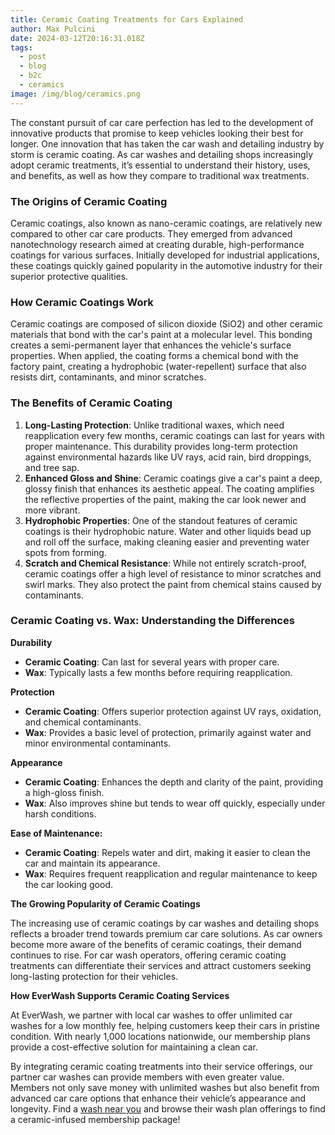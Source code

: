 ```yaml
---
title: Ceramic Coating Treatments for Cars Explained
author: Max Pulcini
date: 2024-03-12T20:16:31.018Z
tags:
  - post
  - blog
  - b2c
  - ceramics
image: /img/blog/ceramics.png
---
```

The constant pursuit of car care perfection has led to the development of innovative products that promise to keep vehicles looking their best for longer. One innovation that has taken the car wash and detailing industry by storm is ceramic coating. As car washes and detailing shops increasingly adopt ceramic treatments, it’s essential to understand their history, uses, and benefits, as well as how they compare to traditional wax treatments. 

### The Origins of Ceramic Coating

Ceramic coatings, also known as nano-ceramic coatings, are relatively new compared to other car care products. They emerged from advanced nanotechnology research aimed at creating durable, high-performance coatings for various surfaces. Initially developed for industrial applications, these coatings quickly gained popularity in the automotive industry for their superior protective qualities.

### How Ceramic Coatings Work

Ceramic coatings are composed of silicon dioxide (SiO2) and other ceramic materials that bond with the car's paint at a molecular level. This bonding creates a semi-permanent layer that enhances the vehicle's surface properties. When applied, the coating forms a chemical bond with the factory paint, creating a hydrophobic (water-repellent) surface that also resists dirt, contaminants, and minor scratches.

### The Benefits of Ceramic Coating

1. **Long-Lasting Protection**: Unlike traditional waxes, which need reapplication every few months, ceramic coatings can last for years with proper maintenance. This durability provides long-term protection against environmental hazards like UV rays, acid rain, bird droppings, and tree sap.
2. **Enhanced Gloss and Shine**: Ceramic coatings give a car's paint a deep, glossy finish that enhances its aesthetic appeal. The coating amplifies the reflective properties of the paint, making the car look newer and more vibrant.
3. **Hydrophobic Properties**: One of the standout features of ceramic coatings is their hydrophobic nature. Water and other liquids bead up and roll off the surface, making cleaning easier and preventing water spots from forming.
4. **Scratch and Chemical Resistance**: While not entirely scratch-proof, ceramic coatings offer a high level of resistance to minor scratches and swirl marks. They also protect the paint from chemical stains caused by contaminants.

### Ceramic Coating vs. Wax: Understanding the Differences

**Durability**

* **Ceramic Coating**: Can last for several years with proper care.
* **Wax**: Typically lasts a few months before requiring reapplication.

**Protection**

* **Ceramic Coating**: Offers superior protection against UV rays, oxidation, and chemical contaminants.
* **Wax**: Provides a basic level of protection, primarily against water and minor environmental contaminants.

**Appearance**

* **Ceramic Coating**: Enhances the depth and clarity of the paint, providing a high-gloss finish.
* **Wax**: Also improves shine but tends to wear off quickly, especially under harsh conditions.

**Ease of Maintenance:**

* **Ceramic Coating**: Repels water and dirt, making it easier to clean the car and maintain its appearance.
* **Wax**: Requires frequent reapplication and regular maintenance to keep the car looking good.

**The Growing Popularity of Ceramic Coatings**

The increasing use of ceramic coatings by car washes and detailing shops reflects a broader trend towards premium car care solutions. As car owners become more aware of the benefits of ceramic coatings, their demand continues to rise. For car wash operators, offering ceramic coating treatments can differentiate their services and attract customers seeking long-lasting protection for their vehicles.

**How EverWash Supports Ceramic Coating Services**

At EverWash, we partner with local car washes to offer unlimited car washes for a low monthly fee, helping customers keep their cars in pristine condition. With nearly 1,000 locations nationwide, our membership plans provide a cost-effective solution for maintaining a clean car. 

By integrating ceramic coating treatments into their service offerings, our partner car washes can provide members with even greater value. Members not only save money with unlimited washes but also benefit from advanced car care options that enhance their vehicle’s appearance and longevity. Find a [wash near you](https://www.everwash.com/members) and browse their wash plan offerings to find a ceramic-infused membership package!